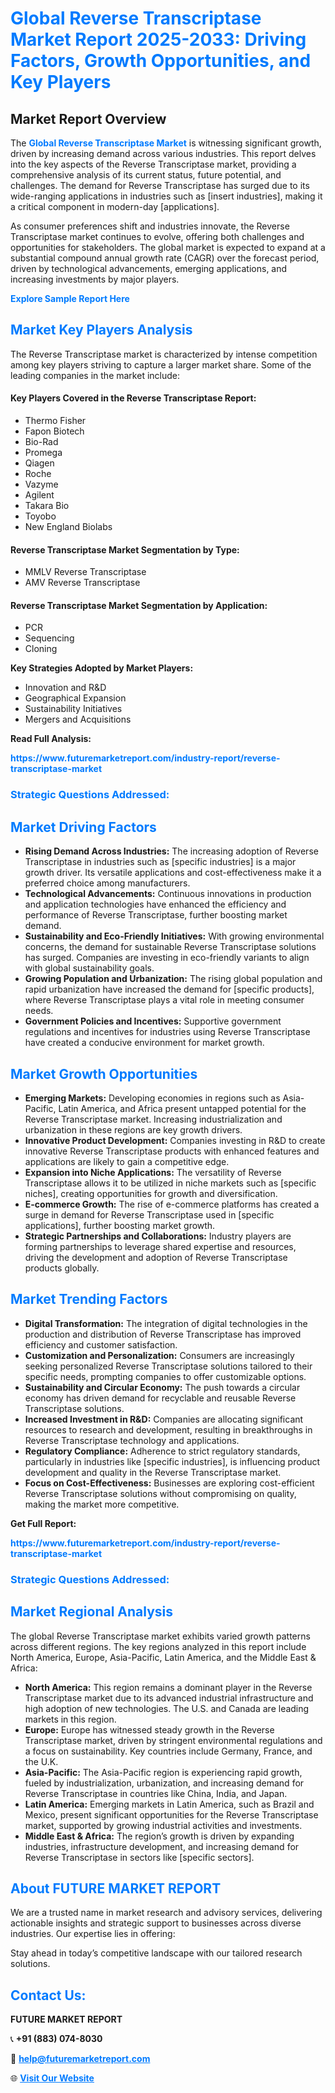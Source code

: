 <h1 style="color: #007BFF;">Global Reverse Transcriptase Market Report 2025-2033: Driving Factors, Growth Opportunities, and Key Players</h1>

<section id="overview">
<h2>Market Report Overview</h2>
<p>The <a href="https://www.futuremarketreport.com/industry-report/reverse-transcriptase-market" style="color: #007BFF; text-decoration: none;"><strong>Global Reverse Transcriptase Market</strong></a> is witnessing significant growth, driven by increasing demand across various industries. This report delves into the key aspects of the Reverse Transcriptase market, providing a comprehensive analysis of its current status, future potential, and challenges. The demand for Reverse Transcriptase has surged due to its wide-ranging applications in industries such as [insert industries], making it a critical component in modern-day [applications].</p>
<p>As consumer preferences shift and industries innovate, the Reverse Transcriptase market continues to evolve, offering both challenges and opportunities for stakeholders. The global market is expected to expand at a substantial compound annual growth rate (CAGR) over the forecast period, driven by technological advancements, emerging applications, and increasing investments by major players.</p>
</section>

<section id="overview">
<p><a href="https://www.futuremarketreport.com/request-sample/reportId=80108" style="color: #007BFF; text-decoration: none;"><strong>Explore Sample Report Here</strong></a></p>
</section>

<section id="key-players">
<h2 style="color: #007BFF;">Market Key Players Analysis</h2>
<p>The Reverse Transcriptase market is characterized by intense competition among key players striving to capture a larger market share. Some of the leading companies in the market include:</p>
<h4>Key Players Covered in the Reverse Transcriptase Report:</h4>
<ul><li>Thermo Fisher</li><li>Fapon Biotech</li><li>Bio-Rad</li><li>Promega</li><li>Qiagen</li><li>Roche</li><li>Vazyme</li><li>Agilent</li><li>Takara Bio</li><li>Toyobo</li><li>New England Biolabs</li></ul>
<h4>Reverse Transcriptase Market Segmentation by Type:</h4>
<ul><li>MMLV Reverse Transcriptase</li><li>AMV Reverse Transcriptase</li></ul>

<h4>Reverse Transcriptase Market Segmentation by Application:</h4>
<ul><li>PCR</li><li>Sequencing</li><li>Cloning</li></ul>
<p><strong>Key Strategies Adopted by Market Players:</strong></p>
<ul>
<li>Innovation and R&D</li>
<li>Geographical Expansion</li>
<li>Sustainability Initiatives</li>
<li>Mergers and Acquisitions</li>
</ul>
</section>

<section>
<p><strong>Read Full Analysis: </strong></p><a href="https://www.futuremarketreport.com/industry-report/reverse-transcriptase-market" style="color: #007BFF; text-decoration: none;"><strong>https://www.futuremarketreport.com/industry-report/reverse-transcriptase-market</strong></a>
<h3 style="color: #007BFF;">Strategic Questions Addressed:</h3>
</section>

<section id="driving-factors">
<h2 style="color: #007BFF;">Market Driving Factors</h2>
<ul>
<li><strong>Rising Demand Across Industries:</strong> The increasing adoption of Reverse Transcriptase in industries such as [specific industries] is a major growth driver. Its versatile applications and cost-effectiveness make it a preferred choice among manufacturers.</li>
<li><strong>Technological Advancements:</strong> Continuous innovations in production and application technologies have enhanced the efficiency and performance of Reverse Transcriptase, further boosting market demand.</li>
<li><strong>Sustainability and Eco-Friendly Initiatives:</strong> With growing environmental concerns, the demand for sustainable Reverse Transcriptase solutions has surged. Companies are investing in eco-friendly variants to align with global sustainability goals.</li>
<li><strong>Growing Population and Urbanization:</strong> The rising global population and rapid urbanization have increased the demand for [specific products], where Reverse Transcriptase plays a vital role in meeting consumer needs.</li>
<li><strong>Government Policies and Incentives:</strong> Supportive government regulations and incentives for industries using Reverse Transcriptase have created a conducive environment for market growth.</li>
</ul>
</section>

<section id="growth-opportunities">
<h2 style="color: #007BFF;">Market Growth Opportunities</h2>
<ul>
<li><strong>Emerging Markets:</strong> Developing economies in regions such as Asia-Pacific, Latin America, and Africa present untapped potential for the Reverse Transcriptase market. Increasing industrialization and urbanization in these regions are key growth drivers.</li>
<li><strong>Innovative Product Development:</strong> Companies investing in R&D to create innovative Reverse Transcriptase products with enhanced features and applications are likely to gain a competitive edge.</li>
<li><strong>Expansion into Niche Applications:</strong> The versatility of Reverse Transcriptase allows it to be utilized in niche markets such as [specific niches], creating opportunities for growth and diversification.</li>
<li><strong>E-commerce Growth:</strong> The rise of e-commerce platforms has created a surge in demand for Reverse Transcriptase used in [specific applications], further boosting market growth.</li>
<li><strong>Strategic Partnerships and Collaborations:</strong> Industry players are forming partnerships to leverage shared expertise and resources, driving the development and adoption of Reverse Transcriptase products globally.</li>
</ul>
</section>

<section id="trending-factors">
<h2 style="color: #007BFF;">Market Trending Factors</h2>
<ul>
<li><strong>Digital Transformation:</strong> The integration of digital technologies in the production and distribution of Reverse Transcriptase has improved efficiency and customer satisfaction.</li>
<li><strong>Customization and Personalization:</strong> Consumers are increasingly seeking personalized Reverse Transcriptase solutions tailored to their specific needs, prompting companies to offer customizable options.</li>
<li><strong>Sustainability and Circular Economy:</strong> The push towards a circular economy has driven demand for recyclable and reusable Reverse Transcriptase solutions.</li>
<li><strong>Increased Investment in R&D:</strong> Companies are allocating significant resources to research and development, resulting in breakthroughs in Reverse Transcriptase technology and applications.</li>
<li><strong>Regulatory Compliance:</strong> Adherence to strict regulatory standards, particularly in industries like [specific industries], is influencing product development and quality in the Reverse Transcriptase market.</li>
<li><strong>Focus on Cost-Effectiveness:</strong> Businesses are exploring cost-efficient Reverse Transcriptase solutions without compromising on quality, making the market more competitive.</li>
</ul>
</section>

<section>
<p><strong>Get Full Report: </strong></p><a href="https://www.futuremarketreport.com/industry-report/reverse-transcriptase-market" style="color: #007BFF; text-decoration: none;"><strong>https://www.futuremarketreport.com/industry-report/reverse-transcriptase-market</strong></a>
<h3 style="color: #007BFF;">Strategic Questions Addressed:</h3>
</section>


<section id="regional-analysis">
<h2 style="color: #007BFF;">Market Regional Analysis</h2>
<p>The global Reverse Transcriptase market exhibits varied growth patterns across different regions. The key regions analyzed in this report include North America, Europe, Asia-Pacific, Latin America, and the Middle East & Africa:</p>
<ul>
<li><strong>North America:</strong> This region remains a dominant player in the Reverse Transcriptase market due to its advanced industrial infrastructure and high adoption of new technologies. The U.S. and Canada are leading markets in this region.</li>
<li><strong>Europe:</strong> Europe has witnessed steady growth in the Reverse Transcriptase market, driven by stringent environmental regulations and a focus on sustainability. Key countries include Germany, France, and the U.K.</li>
<li><strong>Asia-Pacific:</strong> The Asia-Pacific region is experiencing rapid growth, fueled by industrialization, urbanization, and increasing demand for Reverse Transcriptase in countries like China, India, and Japan.</li>
<li><strong>Latin America:</strong> Emerging markets in Latin America, such as Brazil and Mexico, present significant opportunities for the Reverse Transcriptase market, supported by growing industrial activities and investments.</li>
<li><strong>Middle East & Africa:</strong> The region’s growth is driven by expanding industries, infrastructure development, and increasing demand for Reverse Transcriptase in sectors like [specific sectors].</li>
</ul>
</section>

<footer>
<h2 style="color: #007BFF;">About FUTURE MARKET REPORT</h2>
<p>We are a trusted name in market research and advisory services, delivering actionable insights and strategic support to businesses across diverse industries. Our expertise lies in offering:</p>

<p>Stay ahead in today’s competitive landscape with our tailored research solutions.</p>

<h2 style="color: #007BFF;">Contact Us:</h2>
<p><strong>FUTURE MARKET REPORT</strong></p>
<p>📞 <strong>+91 (883) 074-8030</strong></p>
<p>📧 <strong><a href="mailto:help@futuremarketreport.com" style="color: #007BFF;">help@futuremarketreport.com</a></strong></p>
<p>🌐 <strong><a href="https://www.futuremarketreport.com/" style="color: #007BFF;">Visit Our Website</a></strong></p>
</footer>